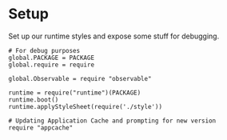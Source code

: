 Setup
=====

Set up our runtime styles and expose some stuff for debugging.

    # For debug purposes
    global.PACKAGE = PACKAGE
    global.require = require

    global.Observable = require "observable"

    runtime = require("runtime")(PACKAGE)
    runtime.boot()
    runtime.applyStyleSheet(require('./style'))

    # Updating Application Cache and prompting for new version
    require "appcache"
